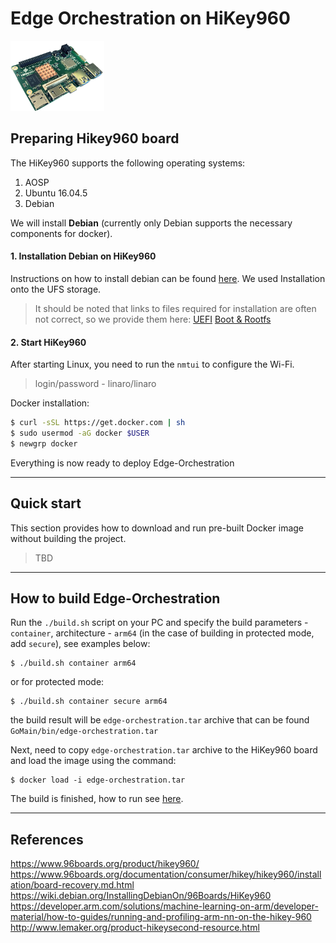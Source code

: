 # Edge Orchestration on HiKey960
[![HiKey960](hikey960.png)](https://www.96boards.org/documentation/consumer/hikey/hikey960/getting-started/)

## Preparing Hikey960 board

The HiKey960 supports the following operating systems:
1. AOSP
2. Ubuntu 16.04.5
3. Debian

We will install **Debian** (currently only Debian supports the necessary components for docker).

#### 1. Installation Debian on HiKey960
Instructions on how to install debian can be found [here](https://wiki.debian.org/InstallingDebianOn/96Boards/HiKey960).
We used Installation onto the UFS storage.
>  It should be noted that links to files required for installation are often not correct, so we provide them here:
[UEFI](https://snapshots.linaro.org/reference-platform/components/uefi-staging/108/hikey960/release/)
[Boot & Rootfs](http://snapshots.linaro.org/96boards/hikey/linaro/debian/48/)

#### 2. Start HiKey960

After starting Linux, you need to run the `nmtui` to configure the Wi-Fi.

> login/password - linaro/linaro

Docker installation:
```sh
$ curl -sSL https://get.docker.com | sh
$ sudo usermod -aG docker $USER
$ newgrp docker
```
Everything is now ready to deploy Edge-Orchestration

---

## Quick start 
This section provides how to download and run pre-built Docker image without building the project.

> TBD

---

## How to build Edge-Orchestration
Run the `./build.sh` script on your PC and specify the build parameters - `container`,  architecture - `arm64`  (in the case of building in protected mode, add `secure`), see examples below:
```shell
$ ./build.sh container arm64
```
or for protected mode:
```shell
$ ./build.sh container secure arm64
```
the build result will be `edge-orchestration.tar` archive that can be found `GoMain/bin/edge-orchestration.tar`

Next, need to copy `edge-orchestration.tar` archive to the HiKey960 board and load the image using the command:
```shell
$ docker load -i edge-orchestration.tar
```
The build is finished, how to run see [here](../x86_64_linux/x86_64_linux.md#How-to-work).

---

## References
https://www.96boards.org/product/hikey960/  
https://www.96boards.org/documentation/consumer/hikey/hikey960/installation/board-recovery.md.html  
https://wiki.debian.org/InstallingDebianOn/96Boards/HiKey960  
https://developer.arm.com/solutions/machine-learning-on-arm/developer-material/how-to-guides/running-and-profiling-arm-nn-on-the-hikey-960  
http://www.lemaker.org/product-hikeysecond-resource.html  

